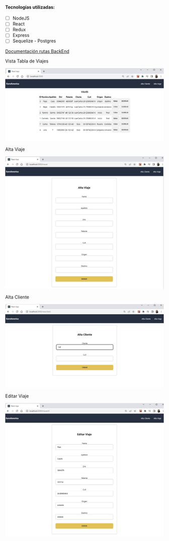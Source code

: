 #### Tecnologías utilizadas:

- [ ] NodeJS
- [ ] React
- [ ] Redux
- [ ] Express
- [ ] Sequelize - Postgres

[Documentación rutas BackEnd](https://github.com/LulaZeta/euroamerica/tree/main/api)

<p align="center">

Vista Tabla de Viajes

  <img src="./img/Capture01.JPG" width= 600 >

Alta Viaje

   <img src="./img/Capture02.JPG" width= 600 >

Alta Cliente

<img src="./img/Capture03.JPG" width= 600 >

Editar Viaje

<img src="./img/Capture04.JPG" width= 600 >

  </p>
